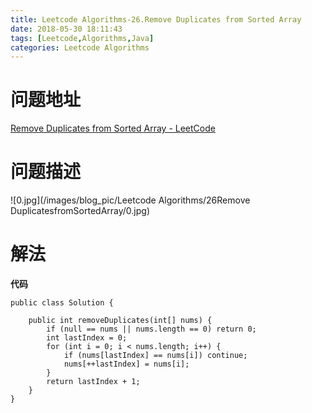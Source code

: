 ```yaml
---
title: Leetcode Algorithms-26.Remove Duplicates from Sorted Array
date: 2018-05-30 18:11:43
tags: [Leetcode,Algorithms,Java]
categories: Leetcode Algorithms
---
```


# 问题地址

[Remove Duplicates from Sorted Array - LeetCode](https://leetcode.com/problems/remove-duplicates-from-sorted-array/description/)

# 问题描述

![0.jpg](/images/blog_pic/Leetcode Algorithms/26Remove DuplicatesfromSortedArray/0.jpg)

<!-- more -->

# 解法

**代码**

```
public class Solution {

    public int removeDuplicates(int[] nums) {
        if (null == nums || nums.length == 0) return 0;
        int lastIndex = 0;
        for (int i = 0; i < nums.length; i++) {
            if (nums[lastIndex] == nums[i]) continue;
            nums[++lastIndex] = nums[i];
        }
        return lastIndex + 1;
    }
}
```